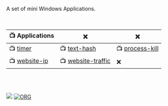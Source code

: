 A set of mini Windows Applications.

<br>

| 📺 Applications | ❌                   | ❌                |
| -------------- | ------------------- | ---------------- |
| 📺 [timer]      | 📺 [text-hash]       | 📺 [process-kill] |
| 📺 [website-ip] | 📺 [website-traffic] | ❌                |

[timer]: https://github.com/winp/timer
[text-hash]: https://github.com/winp/text-hash
[process-kill]: https://github.com/winp/process-kill
[website-ip]: https://github.com/winp/website-ip
[website-traffic]: https://github.com/winp/website-traffic

<br>
<br>


[![](https://img.youtube.com/vi/gkvbAOgEKLI/maxresdefault.jpg)](https://www.youtube.com/watch?v=gkvbAOgEKLI)
[![ORG](https://img.shields.io/badge/org-wolfram77-green?logo=Org)](https://wolfram77.github.io)
